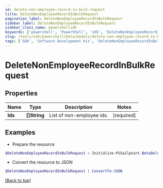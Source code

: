```yaml
---
id: delete-non-employee-record-in-bulk-request
title: DeleteNonEmployeeRecordInBulkRequest
pagination_label: DeleteNonEmployeeRecordInBulkRequest
sidebar_label: DeleteNonEmployeeRecordInBulkRequest
sidebar_class_name: powershellsdk
keywords: ['powershell', 'PowerShell', 'sdk', 'DeleteNonEmployeeRecordInBulkRequest'] 
slug: /tools/sdk/powershell/beta/models/delete-non-employee-record-in-bulk-request
tags: ['SDK', 'Software Development Kit', 'DeleteNonEmployeeRecordInBulkRequest']
---
```



# DeleteNonEmployeeRecordInBulkRequest

## Properties

Name | Type | Description | Notes
------------ | ------------- | ------------- | -------------
**Ids** |  **[]String** | List of non-employee ids. | [required]

## Examples

- Prepare the resource
```powershell
$DeleteNonEmployeeRecordInBulkRequest = Initialize-PSSailpoint.BetaDeleteNonEmployeeRecordInBulkRequest  -Ids null
```

- Convert the resource to JSON
```powershell
$DeleteNonEmployeeRecordInBulkRequest | ConvertTo-JSON
```


[[Back to top]](#) 

